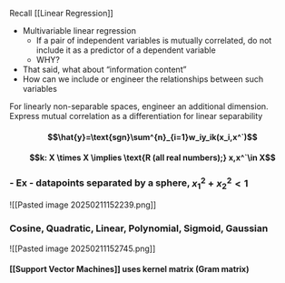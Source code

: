 Recall [[Linear Regression]]
- Multivariable linear regression 
	- If a pair of independent variables is mutually correlated, do not include it as a predictor of a dependent variable 
	- WHY?
- That said, what about “information content”
- How can we include or engineer the relationships between such variables


For linearly non-separable spaces, engineer an additional dimension. Express mutual correlation as a differentiation for linear separability
#### $$\hat{y}=\text{sgn}\sum^{n}_{i=1}w_iy_ik(x_i,x^`)$$
#### $$k: X \times X \implies \text{R (all real numbers);} x,x^`\in X$$
### - Ex - datapoints separated by a sphere, $x^2_1+x^2_2<1$  
![[Pasted image 20250211152239.png]]

### Cosine, Quadratic, Linear, Polynomial, Sigmoid, Gaussian

![[Pasted image 20250211152745.png]]

#### [[Support Vector Machines]] uses kernel matrix (Gram matrix)
